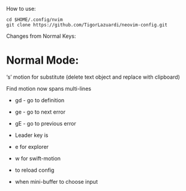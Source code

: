 How to use:

```shell
cd $HOME/.config/nvim
git clone https://github.com/TigorLazuardi/neovim-config.git
```

Changes from Normal Keys:

# Normal Mode:

‘s’ motion for substitute (delete text object and replace with clipboard)

Find motion now spans multi-lines

- gd - go to definition

- ge - go to next error

- gE - go to previous error

- Leader key is <space>

- <leader>e for explorer

- <leader>w for swift-motion

- <F12> to reload config

- <Tab> when mini-buffer to choose input
